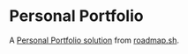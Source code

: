 # Personal Portfolio

A [Personal Portfolio solution](https://roadmap.sh/projects/https://roadmap.sh/projects/portfolio-website) from [roadmap.sh](https://roadmap.sh).
